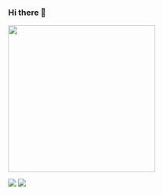 ### Hi there 👋

<img align="center" src="https://i.imgur.com/RgYrhkL.png" width=300 />

![](https://github-readme-stats.vercel.app/api?username=davidhenley)
![](https://github-readme-stats.vercel.app/api/top-langs?username=davidhenley)

